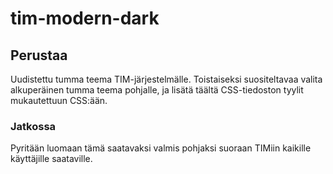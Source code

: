 # tim-modern-dark

## Perustaa
Uudistettu tumma teema TIM-järjestelmälle. Toistaiseksi suositeltavaa valita alkuperäinen tumma teema pohjalle,
ja lisätä täältä CSS-tiedoston tyylit mukautettuun CSS:ään.

### Jatkossa
Pyritään luomaan tämä saatavaksi valmis pohjaksi suoraan TIMiin kaikille käyttäjille saataville.
